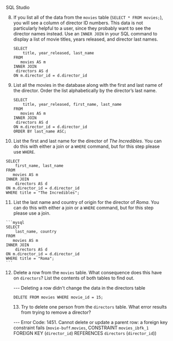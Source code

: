 SQL Studio

8. If you list all of the data from the `movies` table (`SELECT * FROM movies;`), you will see a column of director ID numbers. This data is not particularly helpful to a user, since they probably want to see the director names instead. Use an `INNER JOIN` in your SQL command to display a list of movie titles, years released, and director last names.

   ```mysql
   SELECT 
       title, year_released, last_name
   FROM
      movies AS m
   INNER JOIN
   	directors AS d
   ON m.director_id = d.director_id
   ```

   

9. List all the movies in the database along with the first and last name of the director. Order the list alphabetically by the director’s last name.

   ```mysql
   SELECT 
       title, year_released, first_name, last_name
   FROM
      movies AS m
   INNER JOIN
   	directors AS d
   ON m.director_id = d.director_id
   ORDER BY last_name ASC;
   ```

   

10. List the first and last name for the director of *The Incredibles*. You can do this with either a join or a `WHERE` command, but for this step please use `WHERE`.

```mysql
SELECT 
    first_name, last_name
FROM
   movies AS m
INNER JOIN
	directors AS d
ON m.director_id = d.director_id
WHERE title = "The Incredibles";
```

11.  List the last name and country of origin for the director of *Roma*. You can do this with either a join or a `WHERE` command, but for this step please use a join.

    ```mysql
    SELECT 
        last_name, country
    FROM
       movies AS m
    INNER JOIN
    	directors AS d
    ON m.director_id = d.director_id
    WHERE title = "Roma";
    ```

12. Delete a row from the `movies` table. What consequence does this have on `directors`? List the contents of both tables to find out.

    --- Deleting a row didn't change the data in the directors table

    ```mysql
    DELETE FROM movies WHERE movie_id = 15;
    ```

    13. Try to delete one person from the `directors` table. What error results from trying to remove a director?

    --- Error Code: 1451. Cannot delete or update a parent row: a foreign key constraint fails (`movie-buff`.`movies`, CONSTRAINT `movies_ibfk_1` FOREIGN KEY (`director_id`) REFERENCES `directors` (`director_id`))